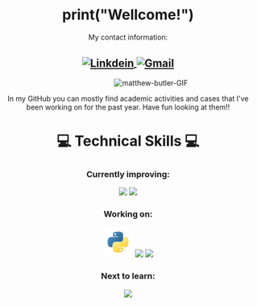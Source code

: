 <!-- Title -->
<h1 align="center">print("Wellcome!") </h1>


<!-- Quote -->
<p align="center">My contact information: </p>

<!-- Contact Information -->
<h2 align="center">
<a href="https://www.linkedin.com/in/leandro-pisaroni/">
  <img align="center" 
       alt="Linkdein" 
       width="33px" 
       src="https://user-images.githubusercontent.com/55005374/103146171-312a4c00-470b-11eb-8839-992580bb8206.png" />
  </a>

<a href="mailto:leandro.pisaroni@gmail.com">
  <img align="center" 
       alt="Gmail" 
       width="33px" 
       src="https://user-images.githubusercontent.com/55005374/103146250-0d1b3a80-470c-11eb-8ead-a92232d45d6e.png" />
  </a>
</h2>




<!-- Background -->

<!-- I do add this "&nbsp;" because I can't center the GIFT, let me know if you know how do it -->
&nbsp;&nbsp;&nbsp;&nbsp;&nbsp;&nbsp;&nbsp;&nbsp;&nbsp;&nbsp;&nbsp;&nbsp;&nbsp;&nbsp;&nbsp;&nbsp;&nbsp;&nbsp;&nbsp;&nbsp;&nbsp;&nbsp;&nbsp;&nbsp;&nbsp;&nbsp;&nbsp;&nbsp;&nbsp;&nbsp;&nbsp;&nbsp;&nbsp;&nbsp;&nbsp;&nbsp;&nbsp;&nbsp;&nbsp;&nbsp;&nbsp;&nbsp;&nbsp;&nbsp;&nbsp;&nbsp;&nbsp;&nbsp;&nbsp;&nbsp;&nbsp;&nbsp;&nbsp;&nbsp;&nbsp;&nbsp;
![matthew-butler-GIF](https://user-images.githubusercontent.com/96241520/146699236-28640ebb-64b8-411d-8bee-466f5521969f.gif)


<!-- Description -->
<p align="center">In my GitHub you can mostly find academic activities and cases that I've been working on for the past year. Have fun looking at them!! </p>


<!-- Technical Skills -->
<p><H1 align="center"><strong> 💻 Technical Skills 💻 </strong></p>
  
  <p><H3 align="center"><strong> Currently improving: </strong></p>
  <code><img height="60" src="https://user-images.githubusercontent.com/96241520/146699594-a43ae467-9f72-4ebf-9917-edb466322246.png"></code>
  <code><img height="60" src="https://user-images.githubusercontent.com/96241520/146854349-957452e8-6125-4c1a-b6c8-551cf757d636.png"></code>
    
  <p><H3 align="center"><strong> Working on: </strong></p>  
  <code><img height="60" src="https://raw.githubusercontent.com/github/explore/80688e429a7d4ef2fca1e82350fe8e3517d3494d/topics/python/python.png"></code>  
  <code><img height="60" src="https://user-images.githubusercontent.com/96241520/146699798-5fdd12e7-45a1-425c-96c6-b0715ba0cbbd.png"></code>
  <code><img height="60" src="https://user-images.githubusercontent.com/96241520/146854390-f3354ecf-c19e-4785-9015-4350241f8fcb.png"></code>
  </p>
  
  <p><H3 align="center"><strong> Next to learn: </strong></p>
  <code><img height="60" src="https://user-images.githubusercontent.com/96241520/146700013-eb4f0c3d-8d52-4c69-822b-4012b9528412.png"></code>
  </p>
&nbsp;
